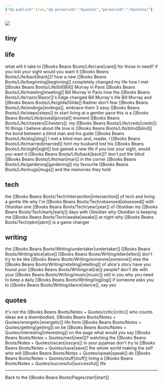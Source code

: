 ```yaml
---
{"dg-publish":true,"dg-permalink":"mynotes","permalink":"/mynotes/"}
---
```



![](https://source.unsplash.com/FVoARDlzK8U/1900x1200)

## tiny


## life

what will it take to [[Books Beans Boots/Life/care\|care]] for those in need?
if you lost your sight would you want it [[Books Beans Boots/Life/back\|back]]?
how a new [[Books Beans Boots/Life/beginning\|beginning]] completely changed my life
how I met [[Books Beans Boots/Life/bill\|Bill]] Murray in Paris
[[Books Beans Boots/Life/meeting\|meeting]] Bill Murray in Paris
how the [[Books Beans Boots/Life/razor\|Razor]]'s Edge changed Bill Murray's life
Bill Murray and [[Books Beans Boots/Life/gilda\|Gilda]] Radner
don't fear [[Books Beans Boots/Life/endings\|endings]], embrace them
3 easy [[Books Beans Boots/Life/steps\|steps]] to start living at a gentler pace
this is a [[Books Beans Boots/Life/pivotal\|pivotal]] moment 
[[Books Beans Boots/Life/chesters\|Chesters]].
my [[Books Beans Boots/Life/credo\|credo]]: 10 things I believe about life
love is [[Books Beans Boots/Life/blind\|blind]]
the bond between a blind man and his guide [[Books Beans Boots/Life/dog\|dog]]
I met a blind man and, reader, I [[Books Beans Boots/Life/married\|married]] him!
my husband lost his [[Books Beans Boots/Life/sight\|sight]] but gained a new life
if you lost your sight, would you want it [[Books Beans Boots/Life/back\|back]]?
don't put the blind [[Books Beans Boots/Life/man\|man]] in the corner
[[Books Beans Boots/Life/gardening\|gardening]]
my favourite [[Books Beans Boots/Life/mugs\|mugs]] and the memories they hold


## tech

the [[Books Beans Boots/Tech/intersection\|intersection]] of tech and living a gentle life
why I'm [[Books Beans Boots/Tech/obsessed\|obsessed]] with Obsidian 
one [[Books Beans Boots/Tech/year\|year]] of Obsidian
my [[Books Beans Boots/Tech/early\|early]] days with Obsidian 
why Obsidian is keeping me [[Books Beans Boots/Tech/awake\|awake]] at night
why [[Books Beans Boots/Tech/pkm\|pkm]] is a game changer 

## writing

the [[Books Beans Boots/Writing/undertaker\|undertaker]]
[[Books Beans Boots/Writing/alice\|alice]]
[[Books Beans Boots/Writing/ellen\|ellen]]
don't try to be like [[Books Beans Boots/Writing/someone\|someone]] else
the [[Books Beans Boots/Writing/retelling\|retelling]] of alice's story
have you found your [[Books Beans Boots/Writing/rat\|rat]] people?
don't die with your [[Books Beans Boots/Writing/music\|music]] still in you
why you need to keep a daily [[Books Beans Boots/Writing/log\|log]]
if someone asks you to [[Books Beans Boots/Writing/dance\|dance]], say yes

## quotes

it's not the [[Books Beans Boots/Notes + Quotes/critic\|critic]] who counts
ideas are a disembodied, [[Books Beans Boots/Notes + Quotes/energetic\|energetic]] life form
[[Books Beans Boots/Notes + Quotes/getting\|getting]] on
be [[Books Beans Boots/Notes + Quotes/interesting\|interesting]] on the page
what would you say [[Books Beans Boots/Notes + Quotes/next\|next]]?
watching the [[Books Beans Boots/Notes + Quotes/oscars\|oscars]] in your pyjamas
don't try to [[Books Beans Boots/Notes + Quotes/save\|save]] the whole world
making the self who will [[Books Beans Boots/Notes + Quotes/speak\|speak]]
do [[Books Beans Boots/Notes + Quotes/stuff\|stuff]]
living a [[Books Beans Boots/Notes + Quotes/successful\|successful]] life

---

Back to the [[Books Beans Boots/Pages/start\|start]]


